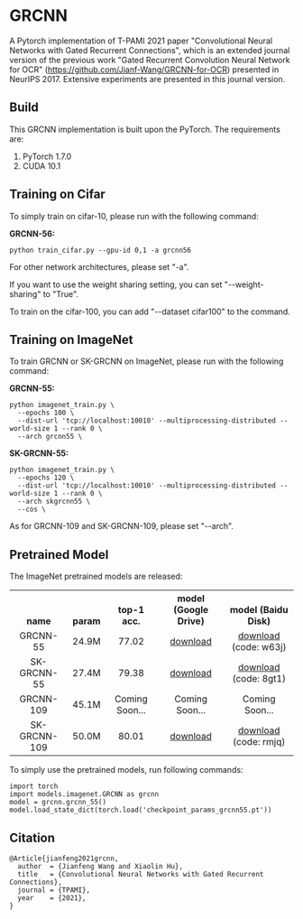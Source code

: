 # GRCNN

A Pytorch implementation of T-PAMI 2021 paper "Convolutional Neural Networks with Gated Recurrent Connections",  which is an extended journal version of the previous work "Gated Recurrent Convolution Neural Network for
OCR" (https://github.com/Jianf-Wang/GRCNN-for-OCR) presented in NeurIPS 2017. Extensive experiments are presented in this journal version. 

Build
-----

This GRCNN implementation is built upon the PyTorch. The requirements are:

1. PyTorch 1.7.0
2. CUDA 10.1

Training on Cifar
-----------------
To simply train on cifar-10, please run with the following command:
 
  **GRCNN-56:** <br />
  
    python train_cifar.py --gpu-id 0,1 -a grcnn56 

For other network architectures, please set "-a".

If you want to use the weight sharing setting, you can set "--weight-sharing" to "True".

To train on the cifar-100, you can add "--dataset cifar100" to the command.

Training on ImageNet
-----------------
To train GRCNN or SK-GRCNN on ImageNet, please run with the following command:

  **GRCNN-55:** <br />
  
```
python imagenet_train.py \
  --epochs 100 \
  --dist-url 'tcp://localhost:10010' --multiprocessing-distributed --world-size 1 --rank 0 \
  --arch grcnn55 \
```
 
 **SK-GRCNN-55:** <br />

```
python imagenet_train.py \
  --epochs 120 \
  --dist-url 'tcp://localhost:10010' --multiprocessing-distributed --world-size 1 --rank 0 \
  --arch skgrcnn55 \
  --cos \
```
As for GRCNN-109 and SK-GRCNN-109, please set "--arch".

Pretrained Model
-----------------
The ImageNet pretrained models are released:

<table><tbody>
<!-- START TABLE -->
<!-- TABLE HEADER -->
<th valign="bottom">name</th>
<th valign="bottom">param</th>
<th valign="bottom">top-1 acc.</th>
<th valign="bottom">model (Google Drive)</th>
<th valign="bottom">model (Baidu Disk)</th>
<!-- TABLE BODY -->
<tr>
<td align="center">GRCNN-55</td>
<td align="center">24.9M</td>
<td align="center">77.02</td>
<td align="center"><a href="https://drive.google.com/file/d/1xm5ILJbuyp6p5XsUvrH2alvBZHnWo6EE/view?usp=sharing">download</a></td>
<td align="center"><a href="https://pan.baidu.com/s/1gwP6qT9r_N7834IBaf4WTA">download</a>  (code: w63j)  </td>
</tr>
<tr>
<td align="center">SK-GRCNN-55</td>
<td align="center">27.4M</td>
<td align="center">79.38</td>
<td align="center"><a href="https://drive.google.com/file/d/1ODZl_z7mp5cuo-huSuhKNBD1vmEA87yB/view?usp=sharing">download</a></td>
<td align="center"><a href="https://pan.baidu.com/s/1q3cuSuk_9ShNFT1Y2Mr-2w">download</a>  (code: 8gt1)  </td>
</tr>
</tr>
<tr>
<td align="center">GRCNN-109</td>
<td align="center">45.1M</td>
<td align="center">Coming Soon...</td>
<td align="center">Coming Soon...</td>
<td align="center">Coming Soon...</td>
</tr>
</tr>
<tr>
<td align="center">SK-GRCNN-109</td>
<td align="center">50.0M</td>
<td align="center">80.01</td>
<td align="center"><a href="https://drive.google.com/file/d/18lQTJ5BKBlwhQCw4che82CvkCgjKnBev/view?usp=sharing">download</a></td>
<td align="center"><a href="https://pan.baidu.com/s/1bdr9cMQr8V_Rsc09MxXcuw">download</a>  (code: rmjq)  </td>
</tr>
</tbody></table>

To simply use the pretrained models, run following commands:

```
import torch
import models.imagenet.GRCNN as grcnn
model = grcnn.grcnn_55()
model.load_state_dict(torch.load('checkpoint_params_grcnn55.pt'))

```


Citation
-----------------

```
@Article{jianfeng2021grcnn,
  author  = {Jianfeng Wang and Xiaolin Hu},
  title   = {Convolutional Neural Networks with Gated Recurrent Connections},
  journal = {TPAMI},
  year    = {2021},
}
```
